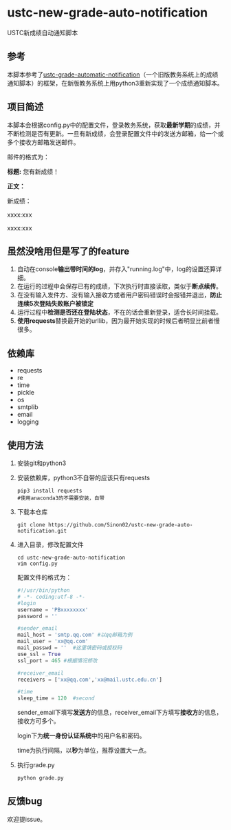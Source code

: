 # ustc-new-grade-auto-notification

USTC新成绩自动通知脚本



## 参考

本脚本参考了[ustc-grade-automatic-notification](https://github.com/zzh1996/ustc-grade-automatic-notification)（一个旧版教务系统上的成绩通知脚本）的框架，在新版教务系统上用python3重新实现了一个成绩通知脚本。

## 项目简述

本脚本会根据config.py中的配置文件，登录教务系统，获取**最新学期**的成绩，并不断检测是否有更新。一旦有新成绩，会登录配置文件中的发送方邮箱，给一个或多个接收方邮箱发送邮件。

邮件的格式为：

**标题:** 您有新成绩！

**正文：**

新成绩：

xxxx:xxx

xxxx:xxx



## 虽然没啥用但是写了的feature

1. 自动在console**输出带时间的log**，并存入"running.log"中，log的设置还算详细。
2. 在运行的过程中会保存已有的成绩，下次执行时直接读取，类似于**断点续传**。
3. 在没有输入发件方、没有输入接收方或者用户密码错误时会报错并退出，**防止连续5次登陆失败账户被锁定**
4. 运行过程中**检测是否还在登陆状态**，不在的话会重新登录，适合长时间挂载。
5. **使用requests**替换最开始的urllib，因为最开始实现的时候后者明显比前者慢很多。



## 依赖库

* requests
* re
* time
* pickle
* os
* smtplib
* email
* logging



## 使用方法

1. 安装git和python3

2. 安装依赖库，python3不自带的应该只有requests

   ```shell
   pip3 install requests
   #使用anaconda3的不需要安装，自带
   ```

3. 下载本仓库

   ```shell
   git clone https://github.com/Sinon02/ustc-new-grade-auto-notification.git
   ```

4. 进入目录，修改配置文件

   ```shell
   cd ustc-new-grade-auto-notification
   vim config.py
   ```

   配置文件的格式为：

   ```python
   #!/usr/bin/python
   # -*- coding:utf-8 -*-
   #login
   username = 'PBxxxxxxxx'
   password = ''

   #sender_email
   mail_host = 'smtp.qq.com' #以qq邮箱为例
   mail_user = 'xx@qq.com'
   mail_passwd = ''  #这里填密码或授权码
   use_ssl = True
   ssl_port = 465 #根据情况修改

   #receiver_email
   receivers = ['xx@qq.com','xx@mail.ustc.edu.cn']

   #time
   sleep_time = 120  #second
   ```

   sender_email下填写**发送方**的信息，receiver_email下方填写**接收方**的信息，接收方可多个。

   login下为**统一身份认证系统**中的用户名和密码。

   time为执行间隔，以**秒**为单位，推荐设置大一点。

5. 执行grade.py

   ```python
   python grade.py
   ```



## 反馈bug

欢迎提issue。
